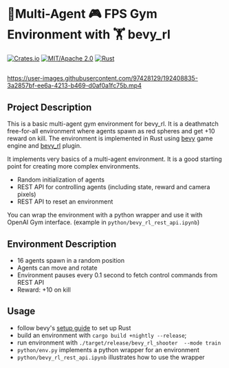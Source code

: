 # 👾Multi-Agent 🎮 FPS Gym Environment with 🏋️ bevy_rl

[![Crates.io](https://img.shields.io/crates/v/bevy_rl_shooter.svg)](https://crates.io/crates/bevy_rl_shooter)
[![MIT/Apache 2.0](https://img.shields.io/badge/license-MIT%2FApache-blue.svg)](https://github.com/bevyengine/bevy#license)
[![Rust](https://github.com/stillonearth/bevy_rl_shooter/workflows/CI/badge.svg)](https://github.com/stillonearth/bevy_rl_shooter/actions)

##

https://user-images.githubusercontent.com/97428129/192408835-3a2857bf-ee6a-4213-b469-d0af0a1fc75b.mp4

## Project Description

This is a basic multi-agent gym environment for bevy_rl. It is a deathmatch free-for-all environment where agents spawn as red spheres and get +10 reward on kill. The environment is implemented in Rust using [bevy](https://bevyengine.org/) game engine and [bevy_rl](https://github.com/stillonearth/bevy_rl) plugin.

It implements very basics of a multi-agent environment. It is a good starting point for creating more complex environments.

- Random initialization of agents
- REST API for controlling agents (including state, reward and camera pixels)
- REST API to reset an environment

You can wrap the environment with a python wrapper and use it with OpenAI Gym interface. (example in `python/bevy_rl_rest_api.ipynb`)

## Environment Description

- 16 agents spawn in a random position
- Agents can move and rotate
- Environment pauses every 0.1 second to fetch control commands from REST API
- Reward: +10 on kill

## Usage

- follow bevy's [setup guide](https://bevyengine.org/learn/book/getting-started/setup/) to set up Rust
- build an environment with `cargo build +nightly --release`;
- run environment with `./target/release/bevy_rl_shooter  --mode train`
- `python/env.py` implements a python wrapper for an environment
- `python/bevy_rl_rest_api.ipynb` illustrates how to use the wrapper
